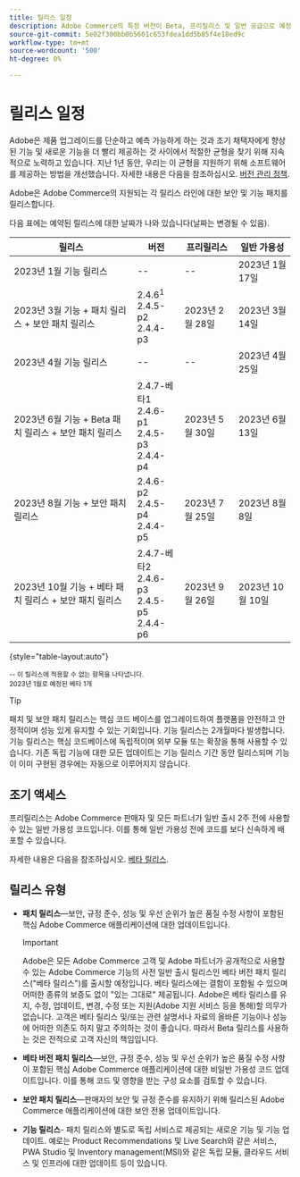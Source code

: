 ```yaml
---
title: 릴리스 일정
description: Adobe Commerce의 특정 버전이 Beta, 프리릴리스 및 일반 공급으로 예정된 시기에 대해 알아봅니다.
source-git-commit: 5e02f300bb0b5601c653fdea1dd5b85f4e18ed9c
workflow-type: tm+mt
source-wordcount: '500'
ht-degree: 0%

---
```



# 릴리스 일정

Adobe은 제품 업그레이드를 단순하고 예측 가능하게 하는 것과 조기 채택자에게 향상된 기능 및 새로운 기능을 더 빨리 제공하는 것 사이에서 적절한 균형을 찾기 위해 지속적으로 노력하고 있습니다. 지난 1년 동안, 우리는 이 균형을 지원하기 위해 소프트웨어를 제공하는 방법을 개선했습니다. 자세한 내용은 다음을 참조하십시오. [버전 관리 정책](versioning-policy.md).

Adobe은 Adobe Commerce의 지원되는 각 릴리스 라인에 대한 보안 및 기능 패치를 릴리스합니다.

다음 표에는 예약된 릴리스에 대한 날짜가 나와 있습니다(날짜는 변경될 수 있음).

| 릴리스 | 버전 | 프리릴리스 | 일반 가용성 |
|--------------------------------------------------------------------|-------------------------------------------------|--------------------|----------------------|
| 2023년 1월 기능 릴리스 | \-\- | \-\- | 2023년 1월 17일 |
| 2023년 3월 기능 + 패치 릴리스 + 보안 패치 릴리스 | 2.4.6<sup>1</sup><br>2.4.5-p2<br>2.4.4-p3 | 2023년 2월 28일 | 2023년 3월 14일 |
| 2023년 4월 기능 릴리스 | \-\- | \-\- | 2023년 4월 25일 |
| 2023년 6월 기능 + Beta 패치 릴리스 + 보안 패치 릴리스 | 2.4.7-베타1<br>2.4.6-p1<br>2.4.5-p3<br>2.4.4-p4 | 2023년 5월 30일 | 2023년 6월 13일 |
| 2023년 8월 기능 + 보안 패치 릴리스 | 2.4.6-p2<br>2.4.5-p4<br>2.4.4-p5 | 2023년 7월 25일 | 2023년 8월 8일 |
| 2023년 10월 기능 + 베타 패치 릴리스 + 보안 패치 릴리스 | 2.4.7-베타2<br>2.4.6-p3<br>2.4.5-p5<br>2.4.4-p6 | 2023년 9월 26일 | 2023년 10월 10일 |

{style="table-layout:auto"}

<sup>\-\- 이 릴리스에 적용할 수 없는 항목을 나타냅니다.</sup><br>
<sup>2023년 1월로 예정된 베타 1개</sup><br>

>[!TIP]
>
>패치 및 보안 패치 릴리스는 핵심 코드 베이스를 업그레이드하여 플랫폼을 안전하고 안정적이며 성능 있게 유지할 수 있는 기회입니다. 기능 릴리스는 2개월마다 발생합니다. 기능 릴리스는 핵심 코드베이스에 독립적이며 외부 모듈 또는 확장을 통해 사용할 수 있습니다. 기존 독립 기능에 대한 모든 업데이트는 기능 릴리스 기간 동안 릴리스되며 기능이 이미 구현된 경우에는 자동으로 이루어지지 않습니다.

## 조기 액세스

프리릴리스는 Adobe Commerce 판매자 및 모든 파트너가 일반 출시 2주 전에 사용할 수 있는 일반 가용성 코드입니다. 이를 통해 일반 가용성 전에 코드를 보다 신속하게 배포할 수 있습니다.

자세한 내용은 다음을 참조하십시오. [베타 릴리스](beta.md).

## 릴리스 유형

- **패치 릴리스**—보안, 규정 준수, 성능 및 우선 순위가 높은 품질 수정 사항이 포함된 핵심 Adobe Commerce 애플리케이션에 대한 업데이트입니다.

   >[!IMPORTANT]
   >
   >Adobe은 모든 Adobe Commerce 고객 및 Adobe 파트너가 공개적으로 사용할 수 있는 Adobe Commerce 기능의 사전 일반 출시 릴리스인 베타 버전 패치 릴리스(&quot;베타 릴리스&quot;)를 출시할 예정입니다. 베타 릴리스에는 결함이 포함될 수 있으며 어떠한 종류의 보증도 없이 &quot;있는 그대로&quot; 제공됩니다. Adobe은 베타 릴리스를 유지, 수정, 업데이트, 변경, 수정 또는 지원(Adobe 지원 서비스 등을 통해)할 의무가 없습니다. 고객은 베타 릴리스 및/또는 관련 설명서나 자료의 올바른 기능이나 성능에 어떠한 의존도 하지 말고 주의하는 것이 좋습니다. 따라서 Beta 릴리스를 사용하는 것은 전적으로 고객 자신의 책임입니다.

- **베타 버전 패치 릴리스**—보안, 규정 준수, 성능 및 우선 순위가 높은 품질 수정 사항이 포함된 핵심 Adobe Commerce 애플리케이션에 대한 비일반 가용성 코드 업데이트입니다. 이를 통해 코드 및 영향을 받는 구성 요소를 검토할 수 있습니다.
- **보안 패치 릴리스**—판매자의 보안 및 규정 준수를 유지하기 위해 릴리스된 Adobe Commerce 애플리케이션에 대한 보안 전용 업데이트입니다.
- **기능 릴리스**- 패치 릴리스와 별도로 독립 서비스로 제공되는 새로운 기능 및 기능 업데이트. 예로는 Product Recommendations 및 Live Search와 같은 서비스, PWA Studio 및 Inventory management(MSI)와 같은 독립 모듈, 클라우드 서비스 및 인프라에 대한 업데이트 등이 있습니다.
